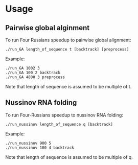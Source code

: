# Usage

## Pairwise global alginment
To run Four Russians speedup to pairwise global alignment:
```
./run_GA length_of_sequence t [backtrack] [preprocess]
```
Example:
```
./run_GA 1002 3
./run_GA 100 2 backtrack
./run_GA 4800 3 preprocess
```
Note that length of sequence is assumed to be multiple of t.

## Nussinov RNA folding
To run Four-Russians speedup to nussinov RNA folding:
```
./run_nussinov length_of_sequence q [backtrack]
```
Example:
```
./run_nussinov 900 5
./run_nussinov 100 4 backtrack
```
Note that length of sequence is assumed to be multiple of q.
